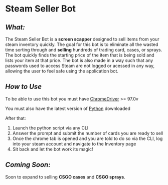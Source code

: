 # Steam Seller Bot
## ***What:***
The Steam Seller Bot is a **screen scapper** designed to sell items from your steam inventory quickly. The goal for this bot is to eliminate all the wasted time sorting through and **selling** hundreds of trading card, cases, or sprays. The bot quickly finds the starting price of the item that is being sold and lists your item at that price. The bot is also made in a way such that any passwords used to access Steam are not logged or acessed in any way, allowing the user to feel safe using the application bot.

## ***How to Use***
To be able to use this bot you must have [ChromeDriver](https://chromedriver.chromium.org/downloads) >= 97.0v

You must also have the latest version of [Python](https://www.python.org/downloads/) downloaded

After that:
1. Launch the python script via any CLI
2. Answer the prompt and submit the number of cards you are ready to sell
3. Once the chrome tab is opened and you are told to do so via the CLI, log into your steam account and navigate to the Inventory page
4. Sit back and let the bot work its magic!

## ***Coming Soon:***
Soon to expand to selling **CSGO cases** and **CSGO sprays**. 

